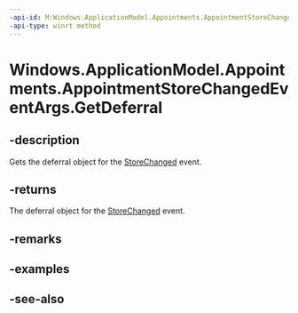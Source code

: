 ----api-id: M:Windows.ApplicationModel.Appointments.AppointmentStoreChangedEventArgs.GetDeferral
-api-type: winrt method
---<!-- Method syntaxpublic Windows.ApplicationModel.Appointments.AppointmentStoreChangedDeferral GetDeferral()--># Windows.ApplicationModel.Appointments.AppointmentStoreChangedEventArgs.GetDeferral## -descriptionGets the deferral object for the [StoreChanged](appointmentstore_storechanged.md) event.## -returnsThe deferral object for the [StoreChanged](appointmentstore_storechanged.md) event.## -remarks## -examples## -see-also